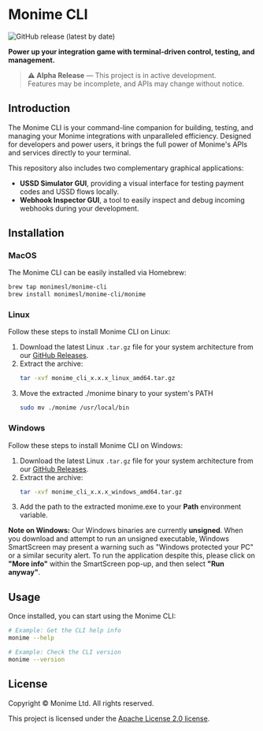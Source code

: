 # Monime CLI

![GitHub release (latest by date)](https://img.shields.io/github/v/release/monimesl/monime-cli)

**Power up your integration game with terminal-driven control, testing, and management.**

> **⚠️ Alpha Release** — This project is in active development.  
> Features may be incomplete, and APIs may change without notice.

## Introduction

The Monime CLI is your command-line companion for building, testing, and managing your Monime integrations with unparalleled efficiency. Designed for developers and power users, it brings the full power of Monime's APIs and services directly to your terminal.

This repository also includes two complementary graphical applications:
* **USSD Simulator GUI**, providing a visual interface for testing payment codes and USSD flows locally.
* **Webhook Inspector GUI**, a tool to easily inspect and debug incoming webhooks during your development.

## Installation

### MacOS

The Monime CLI can be easily installed via Homebrew:

```bash
brew tap monimesl/monime-cli
brew install monimesl/monime-cli/monime
````

### Linux

Follow these steps to install Monime CLI on Linux:

1. Download the latest Linux `.tar.gz` file for your system architecture from our [GitHub Releases](https://github.com/monimesl/monime-cli/releases).
2. Extract the archive:
   ```bash
   tar -xvf monime_cli_x.x.x_linux_amd64.tar.gz
3. Move the extracted ./monime binary to your system's PATH
   ```bash
   sudo mv ./monime /usr/local/bin
   

### Windows

Follow these steps to install Monime CLI on Windows:

1. Download the latest Linux `.tar.gz` file for your system architecture from our [GitHub Releases](https://github.com/monimesl/monime-cli/releases).
2. Extract the archive:
   ```bash
   tar -xvf monime_cli_x.x.x_windows_amd64.tar.gz
3. Add the path to the extracted monime.exe to your **Path** environment variable.

**Note on Windows:** Our Windows binaries are currently **unsigned**. When you download and attempt to run an unsigned executable, Windows SmartScreen may present a warning such as "Windows protected your PC" or a similar security alert. To run the application despite this, please click on **"More info"** within the SmartScreen pop-up, and then select **"Run anyway"**.

## Usage

Once installed, you can start using the Monime CLI:

```bash
# Example: Get the CLI help info
monime --help
```

```bash
# Example: Check the CLI version
monime --version
```

## License

Copyright © Monime Ltd. All rights reserved.

This project is licensed under the [Apache License 2.0 license](blob/main/LICENSE).